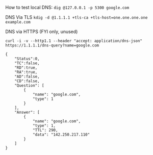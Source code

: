 How to test local DNS:
    `dig @127.0.0.1 -p 5300 google.com`


DNS Via TLS
    `kdig -d @1.1.1.1 +tls-ca +tls-host=one.one.one.one example.com`


DNS via HTTPS (FYI only, unused)

`curl -i -v --http1.1 --header "accept: application/dns-json" https://1.1.1.1/dns-query?name=google.com`

```
{
    "Status":0,
    "TC":false,
    "RD":true,
    "RA":true,
    "AD":false,
    "CD":false,
    "Question": [
        {
            "name": "google.com",
            "type": 1
        }
    ],
    "Answer": [
        {
            "name": "google.com",
            "type": 1,
            "TTL": 290,
            "data": "142.250.217.110"
        }
    ]
}
```
